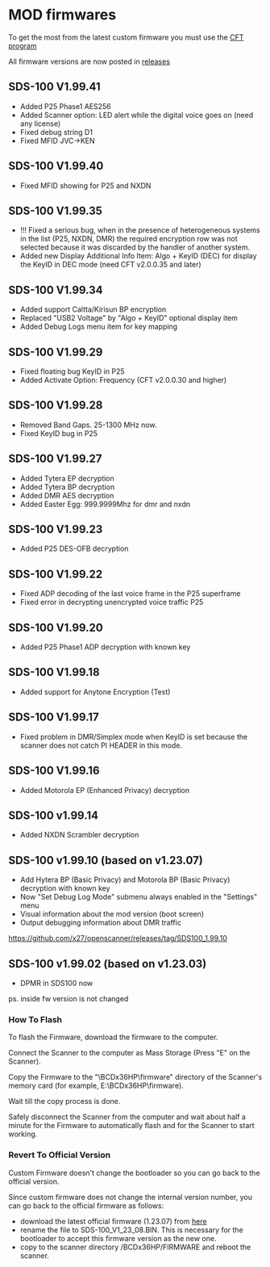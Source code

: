 # MOD firmwares

To get the most from the latest custom firmware you must use the [CFT program](https://github.com/x27/CFT)

All firmware versions are now posted in [releases](https://github.com/x27/openscanner/releases)

## SDS-100 V1.99.41

* Added P25 Phase1 AES256
* Added Scanner option: LED alert while the digital voice goes on (need any license)
* Fixed debug string D1
* Fixed MFID JVC->KEN

## SDS-100 V1.99.40

* Fixed MFID showing for P25 and NXDN

## SDS-100 V1.99.35

* !!! Fixed a serious bug, when in the presence of heterogeneous systems in the list (P25, NXDN, DMR) the required encryption row was not selected because it was discarded by the handler of another system.
* Added new Display Additional Info Item: Algo + KeyID (DEC) for display the KeyID in DEC mode (need CFT v2.0.0.35 and later)

## SDS-100 V1.99.34

* Added support Caltta/Kirisun BP encryption
* Replaced "USB2 Voltage" by "Algo + KeyID" optional display item
* Added Debug Logs menu item for key mapping

## SDS-100 V1.99.29

* Fixed floating bug KeyID in P25
* Added Activate Option: Frequency (CFT v2.0.0.30 and higher)

## SDS-100 V1.99.28

* Removed Band Gaps. 25-1300 MHz now.
* Fixed KeyID bug in P25

## SDS-100 V1.99.27

* Added Tytera EP decryption
* Added Tytera BP decryption
* Added DMR AES decryption
* Added Easter Egg: 999.9999Mhz for dmr and nxdn

## SDS-100 V1.99.23

* Added P25 DES-OFB decryption

## SDS-100 V1.99.22

* Fixed ADP decoding of the last voice frame in the P25 superframe
* Fixed error in decrypting unencrypted voice traffic P25
  
## SDS-100 V1.99.20

* Added P25 Phase1 ADP decryption with known key

## SDS-100 V1.99.18

* Added support for Anytone Encryption (Test)
  
##  SDS-100 V1.99.17

* Fixed problem in DMR/Simplex mode when KeyID is set because the scanner does not catch PI HEADER in this mode.

## SDS-100 V1.99.16

* Added Motorola EP (Enhanced Privacy) decryption

## SDS-100 v1.99.14

* Added NXDN Scrambler decryption

## SDS-100 v1.99.10 (based on v1.23.07)

* Add Hytera BP (Basic Privacy) and Motorola BP (Basic Privacy) decryption with known key
* Now "Set Debug Log Mode" submenu always enabled in the "Settings" menu
* Visual information about the mod version (boot screen)
* Output debugging information about DMR traffic

https://github.com/x27/openscanner/releases/tag/SDS100_1.99.10

## SDS-100 v1.99.02 (based on v1.23.03)

- DPMR in SDS100 now

ps. inside fw version is not changed

### How To Flash

To flash the Firmware, download the firmware to the computer.

Connect the Scanner to the computer as Mass Storage (Press "E" on the Scanner).

Copy the Firmware to the "\BCDx36HP\firmware" directory of the Scanner's memory card (for example, E:\BCDx36HP\firmware).

Wait till the copy process is done.

Safely disconnect the Scanner from the computer and wait about half a minute for the Firmware to automatically flash and for the Scanner to start working.

### Revert To Official Version

Custom Firmware doesn't change the bootloader so you can go back to the official version.

Since custom firmware does not change the internal version number, you can go back to the official firmware as follows:
- download the latest official firmware (1.23.07) from [here](https://github.com/x27/openscanner/tree/main/uniden/sds100/fw/official)
- rename the file to SDS-100_V1_23_08.BIN. This is necessary for the bootloader to accept this firmware version as the new one.
- copy to the scanner directory /BCDx36HP/FIRMWARE and reboot the scanner.
